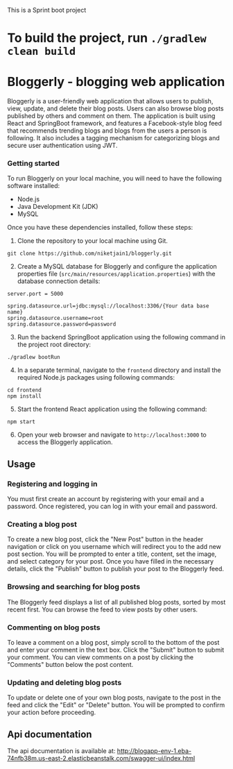 
This is a Sprint boot project

To build the project, run `./gradlew clean build`
=======
# Bloggerly - blogging web application

Bloggerly is a user-friendly web application that allows users to publish, view, update, and delete their blog posts.
Users can also browse blog posts published by others and comment on them. The application is built using React and SpringBoot framework, and features a Facebook-style blog feed that recommends trending blogs and blogs from the users a person is following.
It also includes a tagging mechanism for categorizing blogs and secure user authentication using JWT.

### Getting started

To run Bloggerly on your local machine, you will need to have the following software installed:

- Node.js
- Java Development Kit (JDK)
- MySQL

Once you have these dependencies installed, follow these steps:

1. Clone the repository to your local machine using Git.
```
git clone https://github.com/niketjain1/bloggerly.git
```

2. Create a MySQL database for Bloggerly and configure the application properties file (`src/main/resources/application.properties`) with the database connection details:

```
server.port = 5000

spring.datasource.url=jdbc:mysql://localhost:3306/{Your data base name}
spring.datasource.username=root
spring.datasource.password=password
```

3. Run the backend SpringBoot application using the following command in the project root directory:
```
./gradlew bootRun
``` 

4. In a separate terminal, navigate to the `frontend` directory and install the required Node.js packages using following commands:
```
cd frontend
npm install
```

5. Start the frontend React application using the following command:
```
npm start
```

6. Open your web browser and navigate to `http://localhost:3000` to access the Bloggerly application.

## Usage

### Registering and logging in

You must first create an account by registering with your email and a password. Once registered, you can log in with your email and password.

### Creating a blog post

To create a new blog post, click the "New Post" button in the header navigation or click on you username which will redirect you to the add new post section. You will be prompted to enter a title, content, set the image, and select category for your post. Once you have filled in the necessary details, click the "Publish" button to publish your post to the Bloggerly feed.

### Browsing and searching for blog posts

The Bloggerly feed displays a list of all published blog posts, sorted by most recent first. You can browse the feed to view posts by other users. 

### Commenting on blog posts

To leave a comment on a blog post, simply scroll to the bottom of the post and enter your comment in the text box. Click the "Submit" button to submit your comment. You can view comments on a post by clicking the "Comments" button below the post content.

### Updating and deleting blog posts

To update or delete one of your own blog posts, navigate to the post in the feed and click the "Edit" or "Delete" button. You will be prompted to confirm your action before proceeding.

## Api documentation
The api documentation is available at: http://blogapp-env-1.eba-74nfb38m.us-east-2.elasticbeanstalk.com/swagger-ui/index.html



